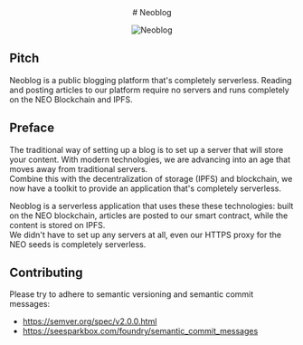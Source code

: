 <center>
# Neoblog

![Neoblog](https://i.imgur.com/p0nlXa5.png)
</center>

## Pitch
Neoblog is a public blogging platform that's completely serverless. Reading and posting articles to our platform require no servers and runs completely on the NEO Blockchain and IPFS. 

## Preface
The traditional way of setting up a blog is to set up a server that will store your content. With modern technologies, we are advancing into an age that moves away from traditional servers.  
Combine this with the decentralization of storage (IPFS) and blockchain, we now have a toolkit to provide an application that's completely serverless.

Neoblog is a serverless application that uses these these technologies: built on the NEO blockchain, articles are posted to our smart contract, while the content is stored on IPFS.  
We didn't have to set up any servers at all, even our HTTPS proxy for the NEO seeds is completely serverless.

## Contributing
Please try to adhere to semantic versioning and semantic commit messages:
* https://semver.org/spec/v2.0.0.html
* https://seesparkbox.com/foundry/semantic_commit_messages